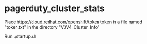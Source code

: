# pagerduty_cluster_stats

Place https://cloud.redhat.com/openshift/token token in a file named "token.txt" in the directory "V3V4_Cluster_Info"

Run ./startup.sh
